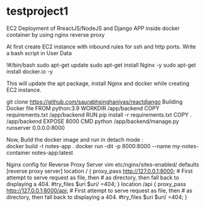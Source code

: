 # testproject1
EC2 Deployment of  RreactJS/NodeJS and Django APP inside docker container by using nginx reverse proxy

At first create EC2 instance with inbound rules for ssh and http ports. Write a bash script in User Data 

!#/bin/bash
sudo apt-get update
sudo apt-get install Nginx -y
sudo apt-get install docker.io -y

This will update the apt package, install Nginx and docker while creating EC2 instance.  


git clone    https://github.com/saurabhsinghaniyas/reactdjango
Building Docker file
FROM 	python:3.9
WORKDIR /app/backend
COPY 	requirements.txt /app/backend
RUN  pip install -r requirements.txt
COPY 	.  /app/backend
EXPOSE 8000
CMD python /app/backend/manage.py runserver 0.0.0.0:8000


Now, Build the docker image and run in detach mode :               
docker  build  -t  notes-app   .
docker run -dit -p 8000:8000 --name my-notes-container notes-app:latest
 

Nginx config for Reverse Proxy Server
vim 	etc/nginx/sites-enabled/ defaults	 [reverse proxy server]
location	 / {
             proxy_pass http://127.0.0.1:8000;
             # First attempt to serve request as file, then
             # as directory, then fall back to displaying a 404.
             #try_files $uri $uri/ =404;
}
 location	 /api {
             proxy_pass http://127.0.0.1:8000/api;
             # First attempt to serve request as file, then
             # as directory, then fall back to displaying a 404.
             #try_files $uri $uri/ =404;
}

